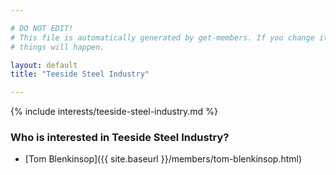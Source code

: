 ```yaml
---

# DO NOT EDIT!
# This file is automatically generated by get-members. If you change it, bad
# things will happen.

layout: default
title: "Teeside Steel Industry"

---
```


{% include interests/teeside-steel-industry.md %}

### Who is interested in Teeside Steel Industry?


* [Tom Blenkinsop]({{ site.baseurl }}/members/tom-blenkinsop.html)
